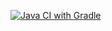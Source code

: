 [![Java CI with Gradle](https://github.com/AnastasiiaPro/patternsTask2/actions/workflows/gradle.yml/badge.svg)](https://github.com/AnastasiiaPro/patternsTask2/actions/workflows/gradle.yml)